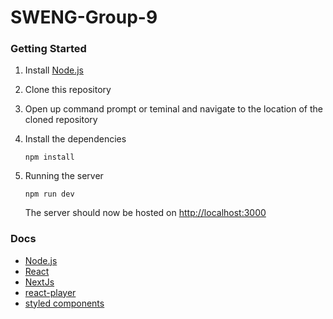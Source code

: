 # SWENG-Group-9

### Getting Started

1. Install [Node.js](https://nodejs.org)
2. Clone this repository
3. Open up command prompt or teminal and navigate to the location of the cloned repository
4. Install the dependencies

   ```Shell Session
   npm install
   ```

5. Running the server

   ```Shell Session
   npm run dev
   ```

   The server should now be hosted on [http://localhost:3000](http://localhost:3000)

### Docs

- [Node.js](https://nodejs.org/en/docs/)
- [React](https://reactjs.org/docs/getting-started.html)
- [NextJs](https://nextjs.org/docs/getting-started)
- [react-player](https://github.com/CookPete/react-player)
- [styled components](https://styled-components.com/docs)
